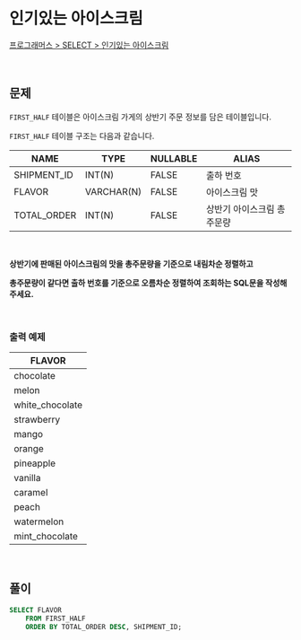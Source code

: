 # 인기있는 아이스크림

[프로그래머스 > SELECT > 인기있는 아이스크림](https://school.programmers.co.kr/learn/courses/30/lessons/133024)

<br/>

## 문제

`FIRST_HALF` 테이블은 아이스크림 가게의 상반기 주문 정보를 담은 테이블입니다.

`FIRST_HALF` 테이블 구조는 다음과 같습니다.

| NAME        | TYPE       | NULLABLE | ALIAS                   |
| ----------- | ---------- | -------- | ----------------------- |
| SHIPMENT_ID | INT(N)     | FALSE    | 출하 번호                |
| FLAVOR      | VARCHAR(N) | FALSE    | 아이스크림 맛             |
| TOTAL_ORDER | INT(N)     | FALSE    | 상반기 아이스크림 총주문량 |

<br/>

**상반기에 판매된 아이스크림의 맛을 총주문량을 기준으로 내림차순 정렬하고**

**총주문량이 같다면 출하 번호를 기준으로 오름차순 정렬하여 조회하는 SQL문을 작성해주세요.**

<br/>

### 출력 예제

| FLAVOR          |
| --------------- |
| chocolate       |
| melon           |
| white_chocolate |
| strawberry      |
| mango           |
| orange          |
| pineapple       |
| vanilla         |
| caramel         |
| peach           |
| watermelon      |
| mint_chocolate  |

<br/>

## 풀이

```SQL
SELECT FLAVOR
    FROM FIRST_HALF
    ORDER BY TOTAL_ORDER DESC, SHIPMENT_ID;
```
